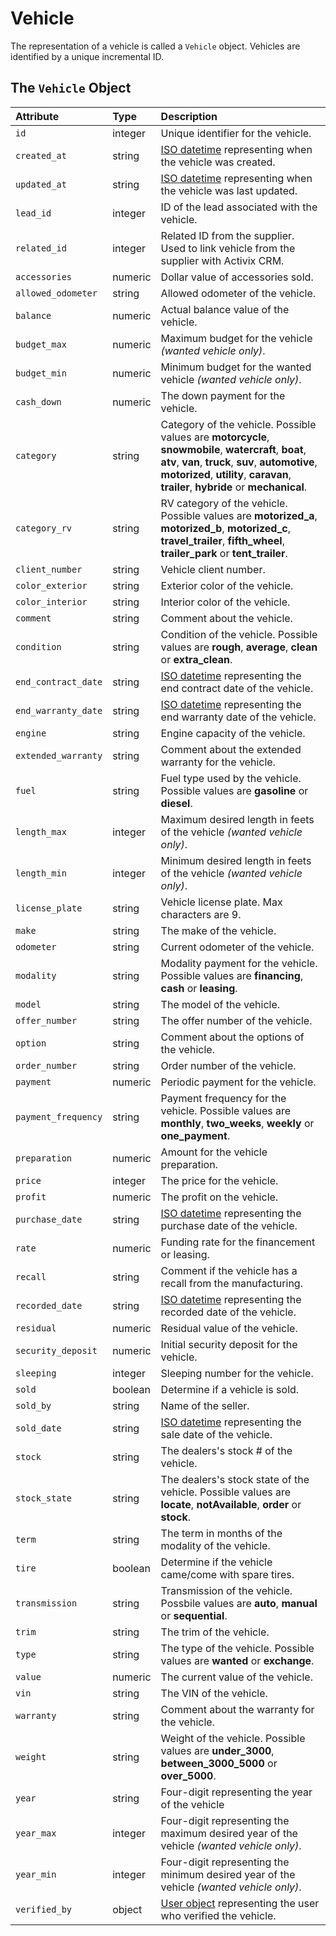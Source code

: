 # Vehicle

The representation of a vehicle is called a `Vehicle` object. Vehicles are identified by a unique incremental ID.

## The `Vehicle` Object

| **Attribute** | **Type** | **Description** |
| :--- | :--- | :--- |
| `id` | integer | Unique identifier for the vehicle. |
| `created_at` | string | [ISO datetime](https://en.wikipedia.org/wiki/ISO_8601) representing when the vehicle was created. |
| `updated_at` | string | [ISO datetime](https://en.wikipedia.org/wiki/ISO_8601) representing when the vehicle was last updated. |
| `lead_id` | integer | ID of the lead associated with the vehicle. |
| `related_id` | integer | Related ID from the supplier. Used to link vehicle from the supplier with Activix CRM. |
| `accessories` | numeric | Dollar value of accessories sold. |
| `allowed_odometer` | string | Allowed odometer of the vehicle. |
| `balance` | numeric | Actual balance value of the vehicle. |
| `budget_max` | numeric | Maximum budget for the vehicle _\(wanted vehicle only\)_. |
| `budget_min` | numeric | Minimum budget for the wanted vehicle _\(wanted vehicle only\)_. |
| `cash_down` | numeric | The down payment for the vehicle. |
| `category` | string | Category of the vehicle. Possible values are **motorcycle**, **snowmobile**, **watercraft**, **boat**, **atv**, **van**, **truck**, **suv**, **automotive**, **motorized**, **utility**, **caravan**, **trailer**, **hybride** or **mechanical**. |
| `category_rv` | string | RV category of the vehicle. Possible values are **motorized\_a**, **motorized\_b**, **motorized\_c**, **travel\_trailer**, **fifth\_wheel**, **trailer\_park** or **tent\_trailer**. |
| `client_number` | string | Vehicle client number. |
| `color_exterior` | string | Exterior color of the vehicle. |
| `color_interior` | string | Interior color of the vehicle. |
| `comment` | string | Comment about the vehicle. |
| `condition` | string | Condition of the vehicle. Possible values are **rough**, **average**, **clean** or **extra\_clean**. |
| `end_contract_date` | string | [​​​ISO datetime](https://en.wikipedia.org/wiki/ISO_8601) representing the end contract date of the vehicle. |
| `end_warranty_date` | string | [​​​ISO datetime](https://en.wikipedia.org/wiki/ISO_8601) representing the end warranty date of the vehicle. |
| `engine` | string | Engine capacity of the vehicle. |
| `extended_warranty` | string | Comment about the extended warranty for the vehicle. |
| `fuel` | string | Fuel type used by the vehicle. Possible values are **gasoline** or **diesel**. |
| `length_max` | integer | Maximum desired length in feets of the vehicle _\(wanted vehicle only\)_. |
| `length_min` | integer | Minimum desired length in feets of the vehicle _\(wanted vehicle only\)_. |
| `license_plate` | string | Vehicle license plate. Max characters are 9. |
| `make` | string | The make of the vehicle. |
| `odometer` | string | Current odometer of the vehicle. |
| `modality` | string | Modality payment for the vehicle. Possible values are **financing**, **cash** or **leasing**. |
| `model` | string | The model of the vehicle. |
| `offer_number` | string | The offer number of the vehicle. |
| `option` | string | Comment about the options of the vehicle. |
| `order_number` | string | Order number of the vehicle. |
| `payment` | numeric | Periodic payment for the vehicle. |
| `payment_frequency` | string | Payment frequency for the vehicle. Possible values are **monthly**, **two\_weeks**, **weekly** or **one\_payment**. |
| `preparation` | numeric | Amount for the vehicle preparation. |
| `price` | integer | The price for the vehicle. |
| `profit` | numeric | The profit on the vehicle. |
| `purchase_date` | string | [​​​ISO datetime](https://en.wikipedia.org/wiki/ISO_8601) representing the purchase date of the vehicle. |
| `rate` | numeric | Funding rate for the financement or leasing. |
| `recall` | string | Comment if the vehicle has a recall from the manufacturing. |
| `recorded_date` | string | [​​​ISO datetime](https://en.wikipedia.org/wiki/ISO_8601) representing the recorded date of the vehicle. |
| `residual` | numeric | Residual value of the vehicle. |
| `security_deposit` | numeric | Initial security deposit for the vehicle. |
| `sleeping` | integer | Sleeping number for the vehicle. |
| `sold` | boolean | Determine if a vehicle is sold. |
| `sold_by` | string | Name of the seller. |
| `sold_date` | string | [​​​ISO datetime](https://en.wikipedia.org/wiki/ISO_8601) representing the sale date of the vehicle. |
| `stock` | string | The dealers's stock \# of the vehicle. |
| `stock_state` | string | The dealers's stock state of the vehicle. Possible values are **locate**, **notAvailable**, **order** or **stock**. |
| `term` | string | The term in months of the modality of the vehicle. |
| `tire` | boolean | Determine if the vehicle came/come with spare tires. |
| `transmission` | string | Transmission of the vehicle. Possbile values are **auto**, **manual** or **sequential**. |
| `trim` | string | The trim of the vehicle. |
| `type` | string | The type of the vehicle. Possible values are **wanted** or **exchange**. |
| `value` | numeric | The current value of the vehicle. |
| `vin` | string | The VIN of the vehicle. |
| `warranty` | string | Comment about the warranty for the vehicle. |
| `weight` | string | Weight of the vehicle. Possible values are **under\_3000**, **between\_3000\_5000** or **over\_5000**. |
| `year` | string | Four-digit representing the year of the vehicle |
| `year_max` | integer | Four-digit representing the maximum desired year of the vehicle _\(wanted vehicle only\)_. |
| `year_min` | integer | Four-digit representing the minimum desired year of the vehicle _\(wanted vehicle only\)_. |
| `verified_by` | object | [​​User object](https://docs.crm.activix.ca/objects/user) representing the user who verified the vehicle. |

